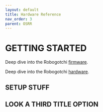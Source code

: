 ```yaml
---
layout: default
title: Hardware Reference
nav_order: 3
parent: OSRR
---
```


# GETTING STARTED

Deep dive into the Robogotchi [firmware](https://github.com/FreeSK8/FreeSK8-Robogotchi-Firmware/).

Deep dive into the Robogotchi [hardware](https://github.com/FreeSK8/FreeSK8-Robogotchi-Hardware/).

## SETUP STUFF

## LOOK A THIRD TITLE OPTION
